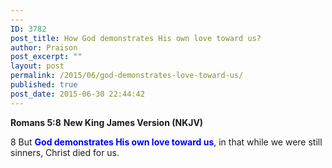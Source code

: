 ```yaml
---
---
ID: 3782
post_title: How God demonstrates His own love toward us?
author: Praison
post_excerpt: ""
layout: post
permalink: /2015/06/god-demonstrates-love-toward-us/
published: true
post_date: 2015-06-30 22:44:42
---
```

<strong>Romans 5:8</strong>
<strong> New King James Version (NKJV)</strong>

8 But <span style="color: #0000ff;"><strong>God demonstrates His own love toward us</strong></span>, in that while we were still sinners, Christ died for us.